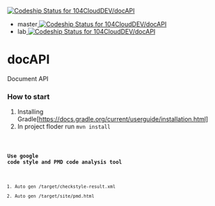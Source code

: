 [ ![Codeship Status for 104CloudDEV/docAPI](https://codeship.com/projects/03982230-c75c-0133-43e7-3e8b2201b6d9/status?branch=master)](https://codeship.com/projects/138989)
- master[ ![Codeship Status for 104CloudDEV/docAPI](https://codeship.com/projects/03982230-c75c-0133-43e7-3e8b2201b6d9/status?branch=master)](https://codeship.com/projects/138989)
- lab[ ![Codeship Status for 104CloudDEV/docAPI](https://codeship.com/projects/03982230-c75c-0133-43e7-3e8b2201b6d9/status?branch=lab)](https://codeship.com/projects/138989)

# docAPI
Document API 

### How to start
1. Installing Gradle[https://docs.gradle.org/current/userguide/installation.html]
2. In project floder run <code>mvn install<code>


### Use google code style and PMD code analysis tool 
1. Auto gen /target/checkstyle-result.xml
2. Auto gen /target/site/pmd.html
 